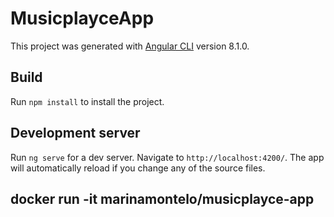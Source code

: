 # MusicplayceApp

This project was generated with [Angular CLI](https://github.com/angular/angular-cli) version 8.1.0.

## Build

Run `npm install` to install the project.

## Development server

Run `ng serve` for a dev server. Navigate to `http://localhost:4200/`. The app will automatically reload if you change any of the source files.

## docker run -it marinamontelo/musicplayce-app
